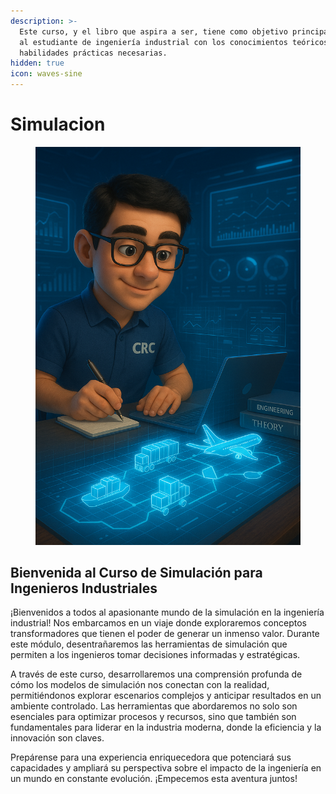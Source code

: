 ```yaml
---
description: >-
  Este curso, y el libro que aspira a ser, tiene como objetivo principal equipar
  al estudiante de ingeniería industrial con los conocimientos teóricos y las
  habilidades prácticas necesarias.
hidden: true
icon: waves-sine
---
```


# Simulacion

<figure><img src="../.gitbook/assets/CRC_Simulacion.png" alt=""><figcaption></figcaption></figure>

## Bienvenida al Curso de Simulación para Ingenieros Industriales

¡Bienvenidos a todos al apasionante mundo de la simulación en la ingeniería industrial! Nos embarcamos en un viaje donde exploraremos conceptos transformadores que tienen el poder de generar un inmenso valor. Durante este módulo, desentrañaremos las herramientas de simulación que permiten a los ingenieros tomar decisiones informadas y estratégicas.

A través de este curso, desarrollaremos una comprensión profunda de cómo los modelos de simulación nos conectan con la realidad, permitiéndonos explorar escenarios complejos y anticipar resultados en un ambiente controlado. Las herramientas que abordaremos no solo son esenciales para optimizar procesos y recursos, sino que también son fundamentales para liderar en la industria moderna, donde la eficiencia y la innovación son claves.

Prepárense para una experiencia enriquecedora que potenciará sus capacidades y ampliará su perspectiva sobre el impacto de la ingeniería en un mundo en constante evolución. ¡Empecemos esta aventura juntos!
